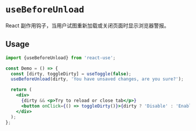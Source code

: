 # `useBeforeUnload`

React 副作用钩子，当用户试图重新加载或关闭页面时显示浏览器警报。

## Usage

```jsx
import {useBeforeUnload} from 'react-use';

const Demo = () => {
  const [dirty, toggleDirty] = useToggle(false);
  useBeforeUnload(dirty, 'You have unsaved changes, are you sure?');

  return (
    <div>
      {dirty && <p>Try to reload or close tab</p>}
      <button onClick={() => toggleDirty()}>{dirty ? 'Disable' : 'Enable'}</button>
    </div>
  );
};
```

